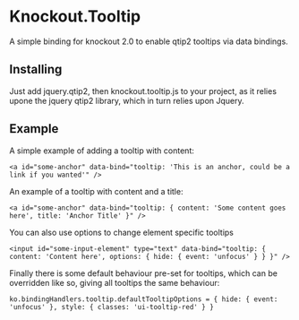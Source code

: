 # Knockout.Tooltip

A simple binding for knockout 2.0 to enable qtip2 tooltips via data bindings.

## Installing

Just add jquery.qtip2, then knockout.tooltip.js to your project, as it relies upone the jquery qtip2 library, which in turn relies upon Jquery.

## Example

A simple example of adding a tooltip with content:
```
<a id="some-anchor" data-bind="tooltip: 'This is an anchor, could be a link if you wanted'" /> 
```

An example of a tooltip with content and a title:
```
<a id="some-anchor" data-bind="tooltip: { content: 'Some content goes here', title: 'Anchor Title' }" /> 
```

You can also use options to change element specific tooltips
```
<input id="some-input-element" type="text" data-bind="tooltip: { content: 'Content here', options: { hide: { event: 'unfocus' } } }" />
```

Finally there is some default behaviour pre-set for tooltips, which can be overridden like so, giving all tooltips the same behaviour:
```
ko.bindingHandlers.tooltip.defaultTooltipOptions = { hide: { event: 'unfocus' }, style: { classes: 'ui-tooltip-red' } }
```